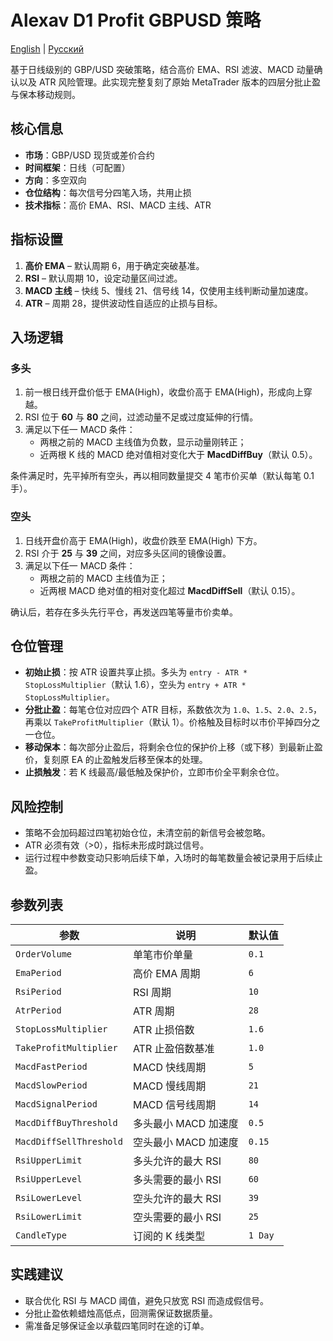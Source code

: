 # Alexav D1 Profit GBPUSD 策略
[English](README.md) | [Русский](README_ru.md)

基于日线级别的 GBP/USD 突破策略，结合高价 EMA、RSI 滤波、MACD 动量确认以及 ATR 风险管理。此实现完整复刻了原始 MetaTrader 版本的四层分批止盈与保本移动规则。

## 核心信息

- **市场**：GBP/USD 现货或差价合约
- **时间框架**：日线（可配置）
- **方向**：多空双向
- **仓位结构**：每次信号分四笔入场，共用止损
- **技术指标**：高价 EMA、RSI、MACD 主线、ATR

## 指标设置

1. **高价 EMA** – 默认周期 6，用于确定突破基准。
2. **RSI** – 默认周期 10，设定动量区间过滤。
3. **MACD 主线** – 快线 5、慢线 21、信号线 14，仅使用主线判断动量加速度。
4. **ATR** – 周期 28，提供波动性自适应的止损与目标。

## 入场逻辑

### 多头

1. 前一根日线开盘价低于 EMA(High)，收盘价高于 EMA(High)，形成向上穿越。
2. RSI 位于 **60** 与 **80** 之间，过滤动量不足或过度延伸的行情。
3. 满足以下任一 MACD 条件：
   - 两根之前的 MACD 主线值为负数，显示动量刚转正；
   - 近两根 K 线的 MACD 绝对值相对变化大于 **MacdDiffBuy**（默认 0.5）。

条件满足时，先平掉所有空头，再以相同数量提交 4 笔市价买单（默认每笔 0.1 手）。

### 空头

1. 日线开盘价高于 EMA(High)，收盘价跌至 EMA(High) 下方。
2. RSI 介于 **25** 与 **39** 之间，对应多头区间的镜像设置。
3. 满足以下任一 MACD 条件：
   - 两根之前的 MACD 主线值为正；
   - 近两根 MACD 绝对值的相对变化超过 **MacdDiffSell**（默认 0.15）。

确认后，若存在多头先行平仓，再发送四笔等量市价卖单。

## 仓位管理

- **初始止损**：按 ATR 设置共享止损。多头为 `entry - ATR * StopLossMultiplier`（默认 1.6），空头为 `entry + ATR * StopLossMultiplier`。
- **分批止盈**：每笔仓位对应四个 ATR 目标，系数依次为 `1.0`、`1.5`、`2.0`、`2.5`，再乘以 `TakeProfitMultiplier`（默认 1）。价格触及目标时以市价平掉四分之一仓位。
- **移动保本**：每次部分止盈后，将剩余仓位的保护价上移（或下移）到最新止盈价，复刻原 EA 的止盈触发后移至保本的处理。
- **止损触发**：若 K 线最高/最低触及保护价，立即市价全平剩余仓位。

## 风险控制

- 策略不会加码超过四笔初始仓位，未清空前的新信号会被忽略。
- ATR 必须有效（>0），指标未形成时跳过信号。
- 运行过程中参数变动只影响后续下单，入场时的每笔数量会被记录用于后续止盈。

## 参数列表

| 参数 | 说明 | 默认值 |
|------|------|--------|
| `OrderVolume` | 单笔市价单量 | `0.1` |
| `EmaPeriod` | 高价 EMA 周期 | `6` |
| `RsiPeriod` | RSI 周期 | `10` |
| `AtrPeriod` | ATR 周期 | `28` |
| `StopLossMultiplier` | ATR 止损倍数 | `1.6` |
| `TakeProfitMultiplier` | ATR 止盈倍数基准 | `1.0` |
| `MacdFastPeriod` | MACD 快线周期 | `5` |
| `MacdSlowPeriod` | MACD 慢线周期 | `21` |
| `MacdSignalPeriod` | MACD 信号线周期 | `14` |
| `MacdDiffBuyThreshold` | 多头最小 MACD 加速度 | `0.5` |
| `MacdDiffSellThreshold` | 空头最小 MACD 加速度 | `0.15` |
| `RsiUpperLimit` | 多头允许的最大 RSI | `80` |
| `RsiUpperLevel` | 多头需要的最小 RSI | `60` |
| `RsiLowerLevel` | 空头允许的最大 RSI | `39` |
| `RsiLowerLimit` | 空头需要的最小 RSI | `25` |
| `CandleType` | 订阅的 K 线类型 | `1 Day` |

## 实践建议

- 联合优化 RSI 与 MACD 阈值，避免只放宽 RSI 而造成假信号。
- 分批止盈依赖蜡烛高低点，回测需保证数据质量。
- 需准备足够保证金以承载四笔同时在途的订单。
